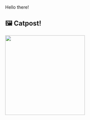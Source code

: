 Hello there!



## 🖼️ Catpost!

<sub>
    <img src="https://cdn2.thecatapi.com/images/ECGNLN3M7.png" height="256">
</sub>

